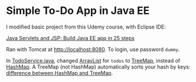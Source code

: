 Simple To-Do App in Java EE
===========================
I modified basic project from this Udemy course, with Eclipse IDE:

[Java Servlets and JSP: Build Java EE app in 25 steps](https://www.udemy.com/learn-java-servlets-and-jsp-web-application-in-25-steps)

Ran with Tomcat at [http://localhost:8080](http://localhost:8080). To login, use password `dummy`.

In [TodoService.java](https://github.com/rayning0/java-ee-todo/blob/master/src/main/java/com/in28minutes/todo/TodoService.java), changed [ArrayList](http://docs.oracle.com/javase/7/docs/api/java/util/ArrayList.html) for `todos` to [TreeMap](http://docs.oracle.com/javase/7/docs/api/java/util/TreeMap.html), instead of [HashMap](http://docs.oracle.com/javase/7/docs/api/java/util/HashMap.html). A TreeMap (not HashMap) automatically sorts your hash by keys: [difference between HashMap and TreeMap](http://stackoverflow.com/questions/2444359/what-is-the-difference-between-a-hashmap-and-a-treemap).